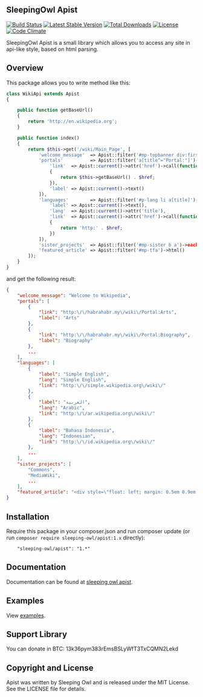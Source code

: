 ## SleepingOwl Apist

[![Build Status](https://travis-ci.org/sleeping-owl/apist.svg?branch=master)](https://travis-ci.org/sleeping-owl/apist)
[![Latest Stable Version](https://poser.pugx.org/sleeping-owl/apist/v/stable.svg)](https://packagist.org/packages/sleeping-owl/apist)
[![Total Downloads](https://poser.pugx.org/sleeping-owl/apist/downloads.svg)](https://packagist.org/packages/sleeping-owl/apist)
[![License](https://poser.pugx.org/sleeping-owl/apist/license.svg)](https://packagist.org/packages/sleeping-owl/apist)
[![Code Climate](https://codeclimate.com/github/sleeping-owl/apist/badges/gpa.svg)](https://codeclimate.com/github/sleeping-owl/apist)

SleepingOwl Apist is a small library which allows you to access any site in api-like style, based on html parsing.

## Overview

This package allows you to write method like this:

```php
class WikiApi extends Apist
{

	public function getBaseUrl()
	{
		return 'http://en.wikipedia.org';
	}

	public function index()
	{
		return $this->get('/wiki/Main_Page', [
			'welcome_message'  => Apist::filter('#mp-topbanner div:first')->text()->mb_substr(0, -1),
			'portals'          => Apist::filter('a[title^="Portal:"]')->each([
				'link'  => Apist::current()->attr('href')->call(function ($href)
				{
					return $this->getBaseUrl() . $href;
				}),
				'label' => Apist::current()->text()
			]),
			'languages'        => Apist::filter('#p-lang li a[title]')->each([
				'label' => Apist::current()->text(),
				'lang'  => Apist::current()->attr('title'),
				'link'  => Apist::current()->attr('href')->call(function ($href)
				{
					return 'http:' . $href;
				})
			]),
			'sister_projects'  => Apist::filter('#mp-sister b a')->each()->text(),
			'featured_article' => Apist::filter('#mp-tfa')->html()
		]);
	}
}
```

and get the following result:

```json
{
    "welcome_message": "Welcome to Wikipedia",
    "portals": [
        {
            "link": "http:\/\/habrahabr.my\/wiki\/Portal:Arts",
            "label": "Arts"
        },
        {
            "link": "http:\/\/habrahabr.my\/wiki\/Portal:Biography",
            "label": "Biography"
        },
        ...
    ],
    "languages": [
        {
            "label": "Simple English",
            "lang": "Simple English",
            "link": "http:\/\/simple.wikipedia.org\/wiki\/"
        },
        {
            "label": "العربية",
            "lang": "Arabic",
            "link": "http:\/\/ar.wikipedia.org\/wiki\/"
        },
        {
            "label": "Bahasa Indonesia",
            "lang": "Indonesian",
            "link": "http:\/\/id.wikipedia.org\/wiki\/"
        },
        ...
    ],
    "sister_projects": [
        "Commons",
        "MediaWiki",
        ...
    ],
    "featured_article": "<div style=\"float: left; margin: 0.5em 0.9em 0.4em 0em;\">...<\/div>"
}
```

## Installation

Require this package in your composer.json and run composer update (or run `composer require sleeping-owl/apist:1.x` directly):

		"sleeping-owl/apist": "1.*"

## Documentation

Documentation can be found at [sleeping owl apist](http://sleeping-owl-apist.gopagoda.com).

## Examples

View [examples](http://sleeping-owl-apist.gopagoda.com/#examples).

## Support Library

You can donate in BTC: 13k36pym383rEmsBSLyWfT3TxCQMN2Lekd

## Copyright and License

Apist was written by Sleeping Owl and is released under the MIT License. See the LICENSE file for details.